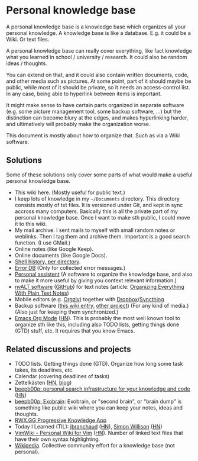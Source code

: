 
# Personal knowledge base

A personal knowledge base is a knowledge base which organizes all your personal knowledge.
A knowledge base is like a database. E.g. it could be a Wiki. Or text files.

A personal knowledge base can really cover everything, like fact knowledge what you learned in school / university / research.
It could also be random ideas / thoughts.

You can extend on that, and it could also contain written documents, code, and other media such as pictures.
At some point, part of it should maybe be public, while most of it should be private, so it needs an access-control list.
In any case, being able to hyperlink between items is important.

It might make sense to have certain parts organized in separate software
(e.g. some picture management tool, some backup software, ...)
but the distinction can become blury at the edges, and makes hyperlinking harder,
and ultimatively will probably make the organization worse.

This document is mostly about how to organize that. Such as via a Wiki software.

## Solutions

Some of these solutions only cover some parts of what would make a useful personal knowledge base.

* This wiki here. (Mostly useful for public text.)
* I keep lots of knowledge in my `~/Documents` directory.
  This directory consists mostly of txt files.
  It is versioned under Git, and kept in sync accross many computers.
  Basically this is all the private part of my personal knowledge base.
  Once I want to make sth public, I could move it to this wiki.
* My mail archive. I sent mails to myself with small random notes or weblinks.
  Then I tag them and archive them. Important is a good search function.
  (I use GMail.)
* Online notes (like Google Keep).
* Online documents (like Google Docs).
* [Shell history, per directory](https://github.com/albertz/wiki/blob/master/shell.md).
* [Error DB](https://github.com/albertz/errordb) (Only for collected error messages.)
* [Personal assistent](https://github.com/albertz/personal_assistant)
  (A software to organize the knowledge base, and also to make it more useful by giving you context relevant information.)
* [nvALT software](https://brettterpstra.com/projects/nvalt/) ([GitHub](https://github.com/ttscoff/nv)) for text notes
  (article: [Organizing Everything With Plain Text Notes](https://www.macstories.net/links/organizing-everything-with-plain-text-notes/))
* Mobile editors (e.g. [Orgzly](https://github.com/orgzly/orgzly-android))
  together with [Dropbox](https://www.dropbox.com/)/[Syncthing](https://syncthing.net/)
* Backup software ([this wiki entry](backup-software.md), [other project](https://github.com/albertz/backup_system))
  (For any kind of media.) (Also just for keeping them synchronized.)
* [Emacs Org Mode](http://doc.norang.ca/org-mode.html) ([HN](https://news.ycombinator.com/item?id=23299993)).
  This is probably the most well known tool to organize sth like this, including also TODO lists, getting things done (GTD) stuff, etc.
  It requires that you know Emacs.

## Related discussions and projects

* TODO lists. Getting things done (GTD). Organize how long some task takes, its deadlines, etc.
* Calendar (covering deadlines of tasks)
* Zettelkästen ([HN](https://news.ycombinator.com/item?id=21208196), [blog](https://clerestory.netlify.com/zk/))
* [beepb00p: personal search infrastructure for your knowledge and code](https://beepb00p.xyz/pkm-search.html) ([HN](https://news.ycombinator.com/item?id=22160572))
* [beepb00p: Exobrain](https://beepb00p.xyz/exobrain/):
  Exobrain, or "second brain", or "brain dump" is something like public wiki where you can keep your notes, ideas and thoughts.
* [RWX.GG Progressive Knowledge App](https://gitlab.com/rwx.gg/README)
* Today I Learned (TIL):
  [jbranchaud](https://github.com/jbranchaud/til/blob/master/README.md) ([HN](https://news.ycombinator.com/item?id=22908044)),
  [Simon Willison](https://simonwillison.net/2020/Apr/20/self-rewriting-readme/) ([HN](https://news.ycombinator.com/item?id=22920437))
* [VimWiki - Personal Wiki for Vim](https://github.com/vimwiki/vimwiki) ([HN](https://news.ycombinator.com/item?id=23402014)).
  Number of linked text files that have their own syntax highlighting.
* [Wikipedia](https://en.wikipedia.org/wiki/Main_Page).
  Collective community effort for a knowledge base (not personal).

